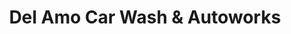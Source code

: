 ---
title: "Del Amo Car Wash & Autoworks"
url: /bacoor/del-amo-car-wash-und-autoworks/
shop: Autowerkstatt
---